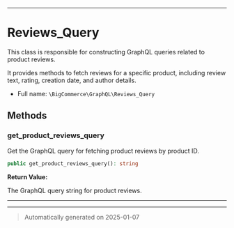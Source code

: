 ***

# Reviews_Query

This class is responsible for constructing GraphQL queries related to product reviews.

It provides methods to fetch reviews for a specific product, including review text, rating,
creation date, and author details.

* Full name: `\BigCommerce\GraphQL\Reviews_Query`




## Methods


### get_product_reviews_query

Get the GraphQL query for fetching product reviews by product ID.

```php
public get_product_reviews_query(): string
```









**Return Value:**

The GraphQL query string for product reviews.




***


***
> Automatically generated on 2025-01-07
